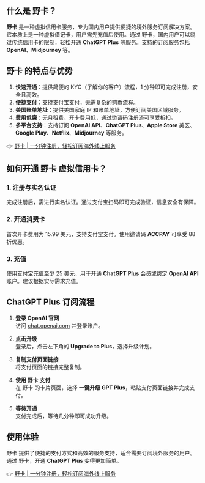 ## 什么是 野卡？

**野卡** 是一种虚拟信用卡服务，专为国内用户提供便捷的境外服务订阅解决方案。它本质上是一种虚拟借记卡，用户需先充值后使用。通过 野卡，国内用户可以绕过传统信用卡的限制，轻松开通 **ChatGPT Plus** 等服务。支持的订阅服务包括 **OpenAI**、**Midjourney** 等。

## 野卡 的特点与优势

1. **快速开通**：提供简便的 KYC（了解你的客户）流程，1 分钟即可完成注册，安全且高效。
2. **便捷支付**：支持支付宝支付，无需复杂的购币流程。
3. **美国账单地址**：提供美国家庭 IP 和账单地址，方便订阅美国区域服务。
4. **费用低廉**：无月租费，开卡费用低，通过邀请码注册还可享受折扣。
5. **多平台支持**：支持订阅 **OpenAI API**、**ChatGPT Plus**、**Apple Store** 美区、**Google Play**、**Netflix**、**Midjourney** 等服务。

👉 [野卡 | 一分钟注册，轻松订阅海外线上服务](https://bit.ly/bewildcard)

## 如何开通 野卡 虚拟信用卡？

### 1. 注册与实名认证

完成注册后，需进行实名认证。通过支付宝扫码即可完成验证，信息安全有保障。

### 2. 开通消费卡

首次开卡费用为 15.99 美元，支持支付宝支付。使用邀请码 **ACCPAY** 可享受 88 折优惠。

### 3. 充值

使用支付宝充值至少 25 美元，用于开通 **ChatGPT Plus** 会员或绑定 **OpenAI API** 账户。建议根据实际需求充值。

## ChatGPT Plus 订阅流程

1. **登录 OpenAI 官网**  
   访问 [chat.openai.com](https://chat.openai.com) 并登录账户。

2. **点击升级**  
   登录后，点击左下角的 **Upgrade to Plus**，选择升级计划。

3. **复制支付页面链接**  
   将支付页面的链接完整复制。

4. **使用 野卡 支付**  
   在 野卡 的卡片页面，选择 **一键升级 GPT Plus**，粘贴支付页面链接并完成支付。

5. **等待开通**  
   支付完成后，等待几分钟即可成功升级。

## 使用体验

野卡 提供了便捷的支付方式和高效的服务支持，适合需要订阅境外服务的用户。通过 野卡，开通 **ChatGPT Plus** 变得更加简单。

👉 [野卡 | 一分钟注册，轻松订阅海外线上服务](https://bit.ly/bewildcard)